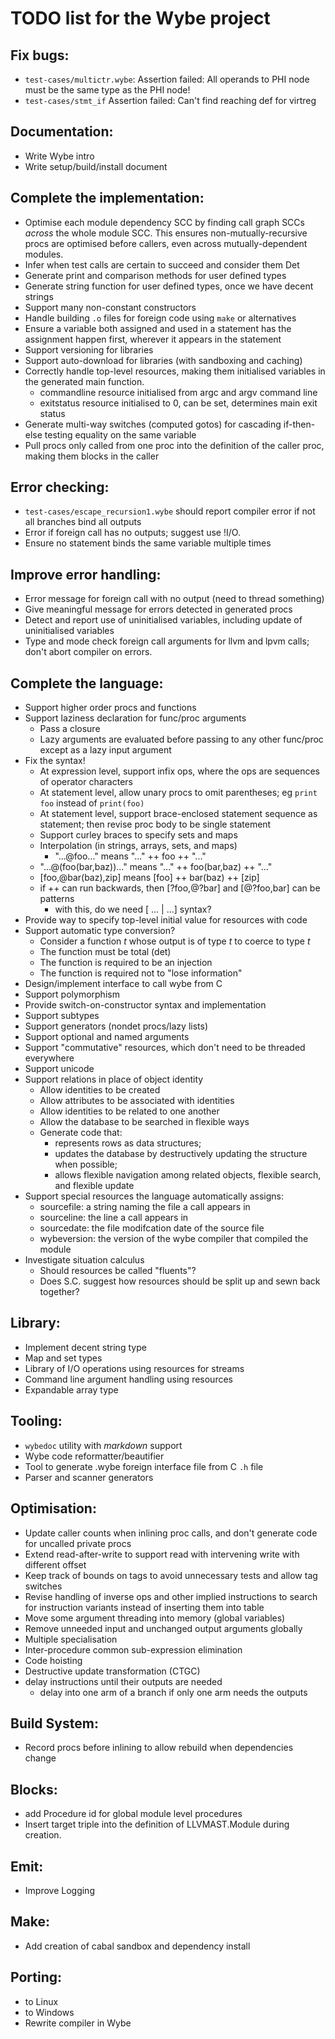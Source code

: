 # TODO list for the Wybe project

## Fix bugs:
* `test-cases/multictr.wybe`:  Assertion failed: All operands to PHI node must be the same type as the PHI node!
* `test-cases/stmt_if` Assertion failed: Can't find reaching def for virtreg


## Documentation:
* Write Wybe intro
* Write setup/build/install document


## Complete the implementation:
* Optimise each module dependency SCC by finding call graph SCCs *across*
  the whole module SCC.  This ensures non-mutually-recursive procs are
  optimised before callers, even across mutually-dependent modules.
* Infer when test calls are certain to succeed and consider them Det
* Generate print and comparison methods for user defined types
* Generate string function for user defined types, once we have decent strings
* Support many non-constant constructors
* Handle building `.o` files for foreign code using `make` or alternatives
* Ensure a variable both assigned and used in a statement has the assignment
  happen first, wherever it appears in the statement
* Support versioning for libraries
* Support auto-download for libraries (with sandboxing and caching)
* Correctly handle top-level resources, making them initialised variables in the
  generated main function.
    * commandline resource initialised from argc and argv command line
    * exitstatus resource initialised to 0, can be set, determines main exit
      status
* Generate multi-way switches (computed gotos) for cascading if-then-else
  testing equality on the same variable
* Pull procs only called from one proc into the definition of the caller proc,
  making them blocks in the caller


## Error checking:
* `test-cases/escape_recursion1.wybe` should report compiler error if not all branches bind all outputs
* Error if foreign call has no outputs; suggest use !I/O.
* Ensure no statement binds the same variable multiple times


## Improve error handling:
* Error message for foreign call with no output (need to thread something)
* Give meaningful message for errors detected in generated procs
* Detect and report use of uninitialised variables, including update
   of uninitialised variables
* Type and mode check foreign call arguments for llvm and lpvm calls;
  don't abort compiler on errors.


## Complete the language:
* Support higher order procs and functions
* Support laziness declaration for func/proc arguments
    * Pass a closure
    * Lazy arguments are evaluated before passing to any other func/proc except
      as a lazy input argument
* Fix the syntax!
    * At expression level, support infix ops, where the ops are sequences of
      operator characters
    * At statement level, allow unary procs to omit parentheses;
      eg `print foo` instead of `print(foo)`
    * At statement level, support brace-enclosed statement sequence as
      statement; then revise proc body to be single statement
    * Support curley braces to specify sets and maps
    * Interpolation (in strings, arrays, sets, and maps)
        * "...@foo..." means "..." ++ foo ++ "..."
	* "...@(foo(bar,baz))..." means "..." ++ foo(bar,baz) ++ "..."
	* [foo,@bar(baz),zip] means [foo] ++ bar(baz) ++ [zip]
	* if ++ can run backwards, then [?foo,@?bar] and [@?foo,bar] can be patterns
    	* with this, do we need [ ... | ...] syntax?
* Provide way to specify top-level initial value for resources with code
* Support automatic type conversion?
    * Consider a function *t* whose output is of type *t* to coerce to type *t*
    * The function must be total (det)
    * The function is required to be an injection
    * The function is required not to "lose information"
* Design/implement interface to call wybe from C
* Support polymorphism
* Provide switch-on-constructor syntax and implementation
* Support subtypes
* Support generators (nondet procs/lazy lists)
* Support optional and named arguments
* Support "commutative" resources, which don't need to be threaded everywhere
* Support unicode
* Support relations in place of object identity
    * Allow identities to be created
    * Allow attributes to be associated with identities
    * Allow identities to be related to one another
    * Allow the database to be searched in flexible ways
    * Generate code that:
        * represents rows as data structures;
        * updates the database by destructively updating the structure when
          possible;
        * allows flexible navigation among related objects, flexible search, and
          flexible update
* Support special resources the language automatically assigns:
    * sourcefile:  a string naming the file a call appears in
    * sourceline:  the line a call appears in
    * sourcedate:  the file modifcation date of the source file
    * wybeversion:  the version of the wybe compiler that compiled the module
* Investigate situation calculus
    * Should resources be called "fluents"?
    * Does S.C. suggest how resources should be split up and sewn back together?


## Library:
* Implement decent string type
* Map and set types
* Library of I/O operations using resources for streams
* Command line argument handling using resources
* Expandable array type


## Tooling:
* `wybedoc` utility with *markdown* support
* Wybe code reformatter/beautifier
* Tool to generate .wybe foreign interface file from C `.h` file
* Parser and scanner generators


## Optimisation:
* Update caller counts when inlining proc calls, and don't generate code for
  uncalled private procs
* Extend read-after-write to support read with intervening write with different
  offset
* Keep track of bounds on tags to avoid unnecessary tests and allow tag switches
* Revise handling of inverse ops and other implied instructions to search for
  instruction variants instead of inserting them into table
* Move some argument threading into memory (global variables)
* Remove unneeded input and unchanged output arguments globally
* Multiple specialisation
* Inter-procedure common sub-expression elimination
* Code hoisting
* Destructive update transformation (CTGC)
* delay instructions until their outputs are needed
    * delay into one arm of a branch if only one arm needs the outputs


## Build System:
* Record procs before inlining to allow rebuild when dependencies change


## Blocks:
* add Procedure id for global module level procedures
* Insert target triple into the definition of LLVMAST.Module during
  creation.


## Emit:
* Improve Logging


## Make:
* Add creation of cabal sandbox and dependency install


## Porting:
* to Linux
* to Windows
* Rewrite compiler in Wybe
